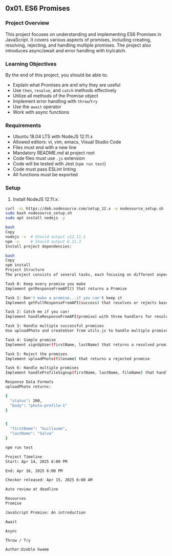 ## 0x01. ES6 Promises

### Project Overview
This project focuses on understanding and implementing ES6 Promises in JavaScript. It covers various aspects of promises, including creating, resolving, rejecting, and handling multiple promises. The project also introduces async/await and error handling with try/catch.

### Learning Objectives
By the end of this project, you should be able to:
- Explain what Promises are and why they are useful
- Use `then`, `resolve`, and `catch` methods effectively
- Utilize all methods of the Promise object
- Implement error handling with `throw`/`try`
- Use the `await` operator
- Work with async functions

### Requirements
- Ubuntu 18.04 LTS with NodeJS 12.11.x
- Allowed editors: vi, vim, emacs, Visual Studio Code
- Files must end with a new line
- Mandatory README.md at project root
- Code files must use `.js` extension
- Code will be tested with Jest (`npm run test`)
- Code must pass ESLint linting
- All functions must be exported

### Setup
1. Install NodeJS 12.11.x:
```bash
curl -sL https://deb.nodesource.com/setup_12.x -o nodesource_setup.sh
sudo bash nodesource_setup.sh
sudo apt install nodejs -y

bash
Copy
nodejs -v  # Should output v12.11.1
npm -v     # Should output 6.11.3
Install project dependencies:

bash
Copy
npm install
Project Structure
The project consists of several tasks, each focusing on different aspects of promises:

Task 0: Keep every promise you make
Implement getResponseFromAPI() that returns a Promise

Task 1: Don't make a promise...if you can't keep it
Implement getFullResponseFromAPI(success) that resolves or rejects based on the boolean parameter

Task 2: Catch me if you can!
Implement handleResponseFromAPI(promise) with three handlers for resolution, rejection, and logging

Task 3: Handle multiple successful promises
Use uploadPhoto and createUser from utils.js to handle multiple promises

Task 4: Simple promise
Implement signUpUser(firstName, lastName) that returns a resolved promise with user data

Task 5: Reject the promises
Implement uploadPhoto(filename) that returns a rejected promise

Task 6: Handle multiple promises
Implement handleProfileSignup(firstName, lastName, fileName) that handles multiple promises and returns their settled states

Response Data Formats
uploadPhoto returns:

{
  "status": 200,
  "body": "photo-profile-1"
}


{
  "firstName": "Guillaume",
  "lastName": "Salva"
}

npm run test

Project Timeline
Start: Apr 14, 2025 6:00 PM

End: Apr 16, 2025 6:00 PM

Checker released: Apr 15, 2025 6:00 AM

Auto review at deadline

Resources
Promise

JavaScript Promise: An introduction

Await

Async

Throw / Try

Author:Dzeble kwame
